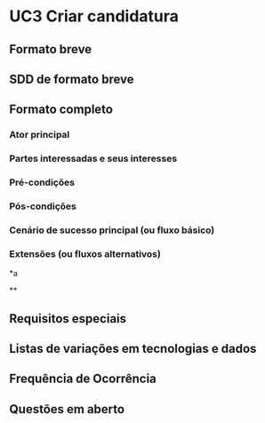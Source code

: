 # UC3 Criar candidatura
## Formato breve

## SDD de formato breve

## Formato completo

### Ator principal

### Partes interessadas e seus interesses

### Pré-condições

### Pós-condições

### Cenário de sucesso principal (ou fluxo básico)

### Extensões (ou fluxos alternativos)
*a

**

## Requisitos especiais

## Listas de variações em tecnologias e dados

## Frequência de Ocorrência

## Questões em aberto
